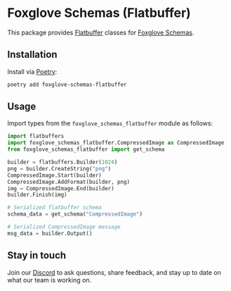 # Foxglove Schemas (Flatbuffer)

This package provides [Flatbuffer](https://google.github.io/flatbuffers/) classes for [Foxglove Schemas](https://docs.foxglove.dev/docs/visualization/message-schemas/introduction).

## Installation

Install via [Poetry](https://python-poetry.org/):

```sh
poetry add foxglove-schemas-flatbuffer
```

## Usage

Import types from the `foxglove_schemas_flatbuffer` module as follows:

```py
import flatbuffers
import foxglove_schemas_flatbuffer.CompressedImage as CompressedImage
from foxglove_schemas_flatbuffer import get_schema

builder = flatbuffers.Builder(1024)
png = builder.CreateString("png")
CompressedImage.Start(builder)
CompressedImage.AddFormat(builder, png)
img = CompressedImage.End(builder)
builder.Finish(img)

# Serialized flatbuffer schema
schema_data = get_schema("CompressedImage")

# Serialized CompressedImage message
msg_data = builder.Output()
```

## Stay in touch

Join our [Discord](https://foxglove.dev/chat) to ask questions, share feedback, and stay up to date on what our team is working on.
